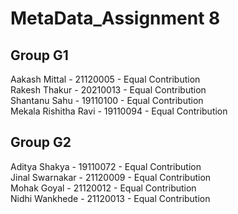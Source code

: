 # MetaData_Assignment 8

Group G1 
-----------------------------------

Aakash Mittal - 21120005 - Equal Contribution\
Rakesh Thakur - 20210013 - Equal Contribution\
Shantanu Sahu - 19110100 - Equal Contribution\
Mekala Rishitha Ravi - 19110094 - Equal Contribution


Group G2 
-----------------------------------

Aditya Shakya - 19110072 - Equal Contribution\
Jinal Swarnakar - 21120009 - Equal Contribution\
Mohak Goyal - 21120012 - Equal Contribution\
Nidhi Wankhede - 21120013 - Equal Contribution
